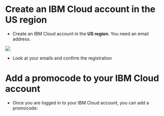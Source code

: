 
# Create an IBM Cloud account in the US region

+ Create an IBM Cloud account in the **US region**. You need an email address.

<img src="./images/cloud-registration.gif"/>

+ Look at your emails and confirm the registration

# Add a promocode to your IBM Cloud account

+ Once you are logged in to your IBM Cloud account, you can add a promocode:

